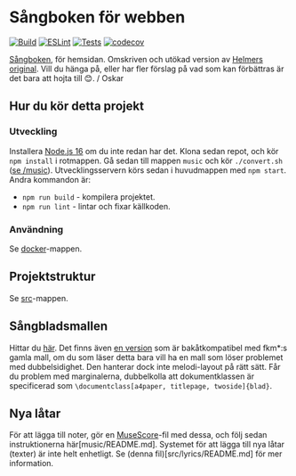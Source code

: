 # Sångboken för webben
[![Build](https://github.com/Fysiksektionen/sangbok-html/actions/workflows/build-vue.yml/badge.svg?branch=main)](https://github.com/Fysiksektionen/sangbok-html/actions/workflows/build-vue.yml) 
[![ESLint](https://github.com/Fysiksektionen/sangbok-html/actions/workflows/lint.yml/badge.svg?branch=main)](https://github.com/Fysiksektionen/sangbok-html/actions/workflows/lint.yml) 
[![Tests](https://github.com/Fysiksektionen/sangbok-html/actions/workflows/jest.yml/badge.svg?branch=main)](https://github.com/Fysiksektionen/sangbok-html/actions/workflows/jest.yml) 
[![codecov](https://codecov.io/gh/Fysiksektionen/sangbok-html/branch/dev/graph/badge.svg?token=AJEO5EPXXU)](https://codecov.io/gh/Fysiksektionen/sangbok-html)

[Sångboken](https://f.kth.se/sangbok/), för hemsidan. Omskriven och utökad version av [Helmers original](https://github.com/HelmerNylen/sangbok-f). Vill du hänga på, eller har fler förslag på vad som kan förbättras är det bara att hojta till 😊.
/ Oskar

## Hur du kör detta projekt
### Utveckling
Installera [Node.js 16](https://nodejs.org) om du inte redan har det. Klona sedan repot, och kör `npm install` i rotmappen. Gå sedan till mappen `music` och kör `./convert.sh` ([se /music](music/Readme.md)). Utvecklingsservern körs sedan i huvudmappen med `npm start`. Andra kommandon är:
* `npm run build` - kompilera projektet.
* `npm run lint` - lintar och fixar källkoden.

### Användning
Se [docker](docker)-mappen.

## Projektstruktur
Se [src](src/Readme.md)-mappen.

## Sångbladsmallen
Hittar du [här](public/tex/blad.cls). Det finns även [en version](public/tex/blad.v1.1.3.cls) som är bakåtkompatibel med fkm*:s gamla mall, om du som läser detta bara vill ha en mall som löser problemet med dubbelsidighet. Den hanterar dock inte melodi-layout på rätt sätt. Får du problem med marginalerna, dubbelkolla att dokumentklassen är specificerad som `\documentclass[a4paper, titlepage, twoside]{blad}`.

## Nya låtar
För att lägga till noter, gör en [MuseScore](https://musescore.org/)-fil med dessa, och följ sedan instruktionerna här[music/README.md]. Systemet för att lägga till nya låtar (texter) är inte helt enhetligt. Se (denna fil)[src/lyrics/README.md] för mer information.
